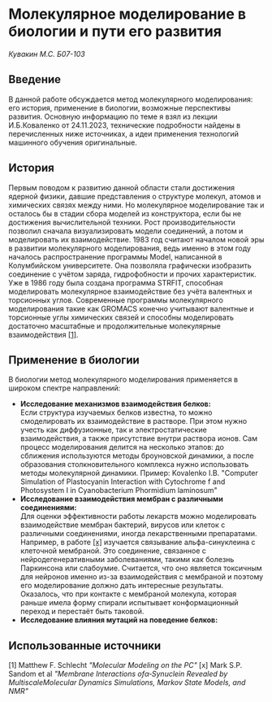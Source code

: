 # Молекулярное моделирование в биологии и пути его развития
*Кувакин М.С. Б07-103*

## Введение
В данной работе обсуждается метод молекулярного моделирования: его история, применение в биологии, возможные перспективы развития. Основную информацию по теме я взял из лекции И.Б.Коваленко от 24.11.2023, технические подробности найдены в перечисленных ниже источниках, а идеи применения технологий машинного обучения оригинальные.

## История
Первым поводом к развитию данной области стали достижения ядерной физики, давшие представления о структуре молекул, атомов и химических связях между ними. Но молекулярное моделирование так и осталось бы в стадии 
сбора моделей из конструктора, если бы не достижения вычислительной техники. Рост производительности позволил сначала визуализировать модели соединений, а потом и моделировать их взаимодействие. 1983 год считают началом 
новой эры в развитии молекулярного моделирования, ведь именно в этом году началось распространение программы Model, написанной в Колумбийском университете. Она позволяла графически изобразить соединение с учётом заряда, гидрофобности и прочих характеристик. Уже в 1986 году была создана программа STRFIT, способная моделировать молекулярное взаимодействие без учёта валентных и торсионных углов. Современные программы молекулярного моделирования такие как GROMACS конечно учитывают валентные и торсионные углы химических связей и способны  моделировать достаточно масштабные и продолжительные молекулярные взаимодействия [[1]](#Использованные-источники).  

## Применение в биологии
В биологии метод молекулярного моделирования применяется в широком спектре направлений:  
* **Исследование механизмов взаимодействия белков:**  
Если структура изучаемых белков известна, то можно смоделировать их взаимодействие в растворе. При этом нужно учесть как диффузионные, так и электростатические взаимодействия, а также присутствие внутри раствора ионов. Сам процесс моделирования делится на несколько этапов: до сближения используются методы броуновской динамики, а после образования столкновительного комплекса нужно использовать методы молекулярной динамики. Пример: Kovalenko I.B. "Computer Simulation of Plastocyanin Interaction with Cytochrome f and Photosystem I in Cyanobacterium Phormidium laminosum"  
* **Исследование взаимодействия мембран с различными соединениями:**  
Для оценки эффективности работы лекарств можно моделировать взаимодействие мембран бактерий, вирусов или клеток с различными соединениями, иногда лекарственными препаратами. Например, в работе [[x]](#Использованные-источники) изучается связывание альфа-синуклеина с клеточной мембраной. Это соединение, связанное с нейродегенеративными заболеваниями, такими как болезнь Паркинсона или слабоумие. Считается, что оно является токсичным для нейронов именно из-за взаимодействия с мембраной и поэтому его моделирование должно дать интересные результаты. Оказалось, что при контакте с мембраной молекула, которая раньше имела форму спирали испытывает конформационный переход и перестаёт быть таковой.  
* **Исследование влияния мутаций на поведение белков:**



## Использованные источники
[1] Matthew F. Schlecht *"Molecular Modeling on the PC"*
[x] Mark S.P. Sandom et al *"Membrane Interactions ofα‑Synuclein Revealed by MultiscaleMolecular Dynamics Simulations, Markov State Models, and NMR"*
